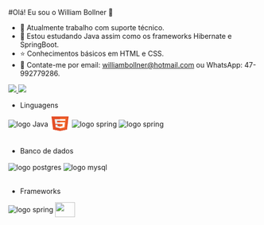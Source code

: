 #Olá! Eu sou o William Bollner 👋

- 🔭 Atualmente trabalho com suporte técnico.
- 🌱 Estou estudando Java assim como os frameworks Hibernate e SpringBoot.
- ⭐ Conhecimentos básicos em HTML e CSS.
- 💬 Contate-me por email: williambollner@hotmail.com ou WhatsApp: 47-992779286.

<div>
    <a href="https://github.com/WilliamBollner">
        <img height="180em"
            src="https://github-readme-stats.vercel.app/api?username=WilliamBollner&show_icons=true&theme=tokyonight&include_all_commits=true&count_private=true" />
        <img height="180em"
           src="https://github-readme-stats.vercel.app/api/top-langs/?username=WilliamBollner&layout=compact&langs_count=7&theme=tokyonight" />
    </a>
</div>

- Linguagens
 
<div style="display: inline_block">
    <img align="center" alt="logo Java" height="30" width="40"
        src="https://cdn.jsdelivr.net/gh/devicons/devicon/icons/java/java-original-wordmark.svg"/>
    <img align="center" alt="logo Html5" height="30" width="40"
        src="https://raw.githubusercontent.com/devicons/devicon/master/icons/html5/html5-original.svg"/>
    <img align="center" alt="logo spring" height="30" width="40"
        src="https://cdn.jsdelivr.net/gh/devicons/devicon/icons/css3/css3-plain-wordmark.svg"/>
    <img align="center" alt="logo spring" height="30" width="40"
        src="https://cdn.jsdelivr.net/gh/devicons/devicon/icons/javascript/javascript-original.svg" />

</div>
<br>

- Banco de dados
 
 <div style="display: inline_block">
    <img align="center" alt="logo postgres" height="30" width="40"
        src="https://cdn.jsdelivr.net/gh/devicons/devicon/icons/postgresql/postgresql-original.svg"/>
    <img align="center" alt="logo mysql" height="30" width="40"
        src="https://cdn.jsdelivr.net/gh/devicons/devicon/icons/mysql/mysql-original.svg"/>

</div>
<br>

- Frameworks

<div style="display: inline_block">
    <img align="center" alt="logo spring" height="30" width="40"
        src="https://cdn.jsdelivr.net/gh/devicons/devicon/icons/spring/spring-original.svg"/>
    <img align="center" alt"logo Angular" height="30" width="40" 
         src="https://cdn.jsdelivr.net/gh/devicons/devicon/icons/angularjs/angularjs-original.svg"/>
 
</div> 
